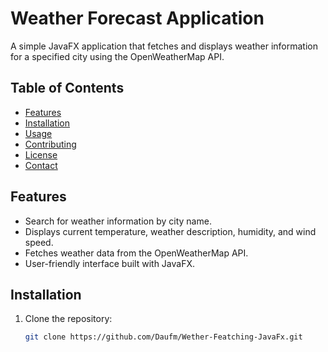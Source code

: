 # Weather Forecast Application

A simple JavaFX application that fetches and displays weather information for a specified city using the OpenWeatherMap API.

## Table of Contents

- [Features](#features)
- [Installation](#installation)
- [Usage](#usage)
- [Contributing](#contributing)
- [License](#license)
- [Contact](#contact)

## Features

- Search for weather information by city name.
- Displays current temperature, weather description, humidity, and wind speed.
- Fetches weather data from the OpenWeatherMap API.
- User-friendly interface built with JavaFX.

## Installation

1. Clone the repository:
   ```bash
   git clone https://github.com/Daufm/Wether-Featching-JavaFx.git
